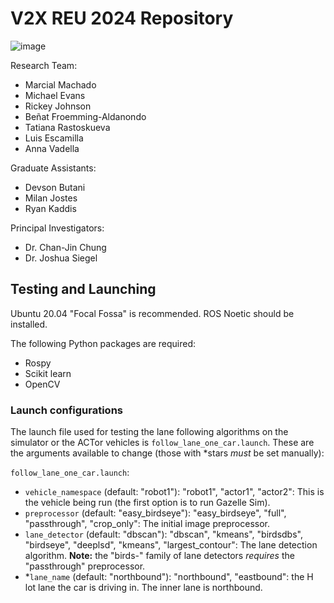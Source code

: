 # V2X REU 2024 Repository

![image](https://github.com/user-attachments/assets/0280b4e2-2846-422b-a410-7883fd8d00ef)

Research Team:

- Marcial Machado
- Michael Evans
- Rickey Johnson
- Beñat Froemming-Aldanondo
- Tatiana Rastoskueva
- Luis Escamilla
- Anna Vadella

Graduate Assistants:

- Devson Butani
- Milan Jostes
- Ryan Kaddis

Principal Investigators:

- Dr. Chan-Jin Chung
- Dr. Joshua Siegel

## Testing and Launching

Ubuntu 20.04 "Focal Fossa" is recommended. ROS Noetic should be installed.

The following Python packages are required:

- Rospy
- Scikit learn
- OpenCV

### Launch configurations

The launch file used for testing the lane following algorithms on the simulator or the ACTor vehicles is `follow_lane_one_car.launch`. These are the arguments available to change (those with \*stars *must* be set manually):

`follow_lane_one_car.launch`:
- `vehicle_namespace` (default: "robot1"): "robot1", "actor1", "actor2": This is the vehicle being run (the first option is to run Gazelle Sim).
- `preprocessor` (default: "easy_birdseye"): "easy_birdseye", "full", "passthrough", "crop_only": The initial image preprocessor.
- `lane_detector` (default: "dbscan"): "dbscan", "kmeans", "birdsdbs", "birdseye", "deeplsd", "kmeans", "largest_contour": The lane detection algorithm. **Note:** the "birds-" family of lane detectors *requires* the "passthrough" preprocessor.
- \*`lane_name` (default: "northbound"): "northbound", "eastbound": the H lot lane the car is driving in. The inner lane is northbound.
